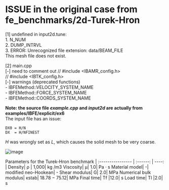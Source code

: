 # ISSUE in the original case from fe_benchmarks/2d-Turek-Hron
[1] undefined in input2d.tune:  
    1. N_NUM  
    2. DUMP_INTRVL  
    3. ERROR: Unrecognized file extension: data/BEAM_FILE  
        This mesh file does not exist.  

[2] main.cpp  
    [-] need to comment out 
        // #include <IBAMR_config.h>  
        // #include <IBTK_config.h>  
    [-] warnings (deprecated functions)  
        - IBFEMethod::VELOCITY_SYSTEM_NAME  
        - IBFEMethod::FORCE_SYSTEM_NAME  
        - IBFEMethod::COORDS_SYSTEM_NAME  
        
**Note: the source file _example.cpp_ and _input2d_ are actually from examples/IBFE/explicit/ex6**  
The input file has an issue:
```
DX0 = H/N                           
DX  = H/NFINEST  
```
*H* was wrongly set as *L*, which causes the solid mesh to be very coarse.

![image](https://github.com/user-attachments/assets/f15c4882-f95d-45a5-aeab-0b3b53993655)

Parameters for the Turek-Hron benchmark
| :---------------- | :------: | ----: |
Density| ρ | 1,000| kg /m3
Viscosity| µ| 1.0| Pa · s
Material model| -| modified neo-Hookean| -
Shear modulus| G| 2.0| MPa
Numerical bulk modulus| κstab| 18.78 − 75.12| MPa
Final time| Tf |12.0| s
Load time| Tl |2.0| s
